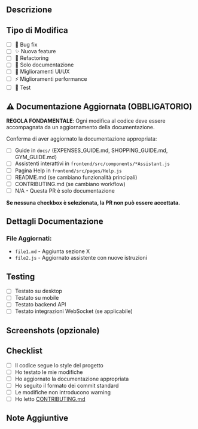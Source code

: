 ## Descrizione

<!-- Descrivi brevemente le modifiche apportate in questa PR -->

## Tipo di Modifica

- [ ] 🐛 Bug fix
- [ ] ✨ Nuova feature
- [ ] 🔨 Refactoring
- [ ] 📝 Solo documentazione
- [ ] 🎨 Miglioramenti UI/UX
- [ ] ⚡ Miglioramenti performance
- [ ] 🧪 Test

## ⚠️ Documentazione Aggiornata (OBBLIGATORIO)

**REGOLA FONDAMENTALE**: Ogni modifica al codice deve essere accompagnata da un aggiornamento della documentazione.

Conferma di aver aggiornato la documentazione appropriata:

- [ ] Guide in `docs/` (EXPENSES_GUIDE.md, SHOPPING_GUIDE.md, GYM_GUIDE.md)
- [ ] Assistenti interattivi in `frontend/src/components/*Assistant.js`
- [ ] Pagina Help in `frontend/src/pages/Help.js`
- [ ] README.md (se cambiano funzionalità principali)
- [ ] CONTRIBUTING.md (se cambiano workflow)
- [ ] N/A - Questa PR è solo documentazione

**Se nessuna checkbox è selezionata, la PR non può essere accettata.**

## Dettagli Documentazione

<!-- Elenca quali file di documentazione hai aggiornato e cosa hai modificato -->

### File Aggiornati:
- `file1.md` - Aggiunta sezione X
- `file2.js` - Aggiornato assistente con nuove istruzioni

## Testing

<!-- Descrivi come hai testato le modifiche -->

- [ ] Testato su desktop
- [ ] Testato su mobile
- [ ] Testato backend API
- [ ] Testato integrazioni WebSocket (se applicabile)

## Screenshots (opzionale)

<!-- Aggiungi screenshot se le modifiche riguardano l'UI -->

## Checklist

- [ ] Il codice segue lo style del progetto
- [ ] Ho testato le mie modifiche
- [ ] Ho aggiornato la documentazione appropriata
- [ ] Ho seguito il formato dei commit standard
- [ ] Le modifiche non introducono warning
- [ ] Ho letto [CONTRIBUTING.md](../CONTRIBUTING.md)

## Note Aggiuntive

<!-- Qualsiasi informazione aggiuntiva per i reviewer -->

